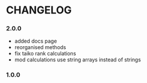 # CHANGELOG

### 2.0.0
- added docs page
- reorganised methods
- fix taiko rank calculations
- mod calculations use string arrays instead of strings

### 1.0.0
